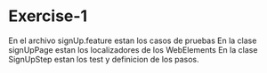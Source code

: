 # Exercise-1
En el archivo signUp.feature estan los casos de pruebas
En la clase signUpPage estan los localizadores de los WebElements
En la clase SignUpStep estan los test y definicion de los pasos.
